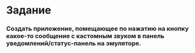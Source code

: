 # Задание

### Создать приложение, помещающее по нажатию на кнопку какое-то сообщение с кастомным звуком в панель уведомлений/статус-панель на эмуляторе.